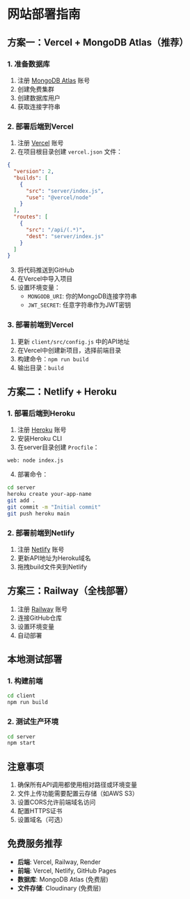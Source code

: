 # 网站部署指南

## 方案一：Vercel + MongoDB Atlas（推荐）

### 1. 准备数据库

1. 注册 [MongoDB Atlas](https://www.mongodb.com/atlas) 账号
2. 创建免费集群
3. 创建数据库用户
4. 获取连接字符串

### 2. 部署后端到Vercel

1. 注册 [Vercel](https://vercel.com) 账号
2. 在项目根目录创建 `vercel.json` 文件：

```json
{
  "version": 2,
  "builds": [
    {
      "src": "server/index.js",
      "use": "@vercel/node"
    }
  ],
  "routes": [
    {
      "src": "/api/(.*)",
      "dest": "server/index.js"
    }
  ]
}
```

3. 将代码推送到GitHub
4. 在Vercel中导入项目
5. 设置环境变量：
   - `MONGODB_URI`: 你的MongoDB连接字符串
   - `JWT_SECRET`: 任意字符串作为JWT密钥

### 3. 部署前端到Vercel

1. 更新 `client/src/config.js` 中的API地址
2. 在Vercel中创建新项目，选择前端目录
3. 构建命令：`npm run build`
4. 输出目录：`build`

## 方案二：Netlify + Heroku

### 1. 部署后端到Heroku

1. 注册 [Heroku](https://heroku.com) 账号
2. 安装Heroku CLI
3. 在server目录创建 `Procfile`：
```
web: node index.js
```
4. 部署命令：
```bash
cd server
heroku create your-app-name
git add .
git commit -m "Initial commit"
git push heroku main
```

### 2. 部署前端到Netlify

1. 注册 [Netlify](https://netlify.com) 账号
2. 更新API地址为Heroku域名
3. 拖拽build文件夹到Netlify

## 方案三：Railway（全栈部署）

1. 注册 [Railway](https://railway.app) 账号
2. 连接GitHub仓库
3. 设置环境变量
4. 自动部署

## 本地测试部署

### 1. 构建前端
```bash
cd client
npm run build
```

### 2. 测试生产环境
```bash
cd server
npm start
```

## 注意事项

1. 确保所有API调用都使用相对路径或环境变量
2. 文件上传功能需要配置云存储（如AWS S3）
3. 设置CORS允许前端域名访问
4. 配置HTTPS证书
5. 设置域名（可选）

## 免费服务推荐

- **后端**: Vercel, Railway, Render
- **前端**: Vercel, Netlify, GitHub Pages
- **数据库**: MongoDB Atlas (免费层)
- **文件存储**: Cloudinary (免费层) 